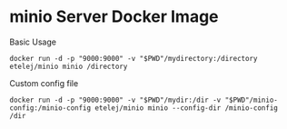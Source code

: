 # minio Server Docker Image


Basic Usage
```
docker run -d -p "9000:9000" -v "$PWD"/mydirectory:/directory etelej/minio minio /directory
```

Custom config file
```
docker run -d -p "9000:9000" -v "$PWD"/mydir:/dir -v "$PWD"/minio-config:/minio-config etelej/minio minio --config-dir /minio-config /dir
```
